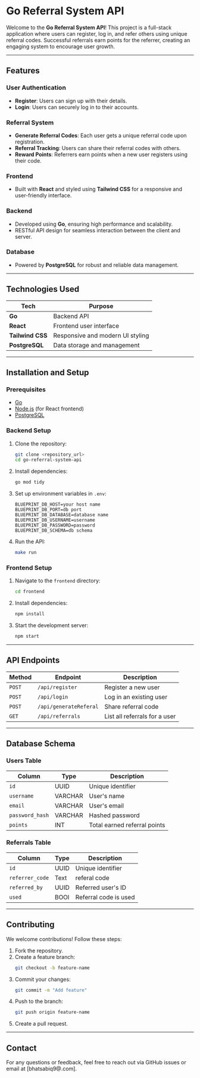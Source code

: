 # Go Referral System API

Welcome to the **Go Referral System API**! This project is a full-stack application where users can register, log in, and refer others using unique referral codes. Successful referrals earn points for the referrer, creating an engaging system to encourage user growth.

---

## Features

### User Authentication
- **Register**: Users can sign up with their details.
- **Login**: Users can securely log in to their accounts.

### Referral System
- **Generate Referral Codes**: Each user gets a unique referral code upon registration.
- **Referral Tracking**: Users can share their referral codes with others.
- **Reward Points**: Referrers earn points when a new user registers using their code.

### Frontend
- Built with **React** and styled using **Tailwind CSS** for a responsive and user-friendly interface.

### Backend
- Developed using **Go**, ensuring high performance and scalability.
- RESTful API design for seamless interaction between the client and server.

### Database
- Powered by **PostgreSQL** for robust and reliable data management.

---

## Technologies Used

| **Tech**      | **Purpose**                       |
|---------------|-----------------------------------|
| **Go**        | Backend API                      |
| **React**     | Frontend user interface          |
| **Tailwind CSS** | Responsive and modern UI styling |
| **PostgreSQL** | Data storage and management      |

---

## Installation and Setup

### Prerequisites
- [Go](https://golang.org/) 
- [Node.js](https://nodejs.org/) (for React frontend)
- [PostgreSQL](https://www.postgresql.org/)


### Backend Setup
1. Clone the repository:
   ```bash
   git clone <repository_url>
   cd go-referral-system-api
   ```
2. Install dependencies:
   ```bash
   go mod tidy
   ```
3. Set up environment variables in `.env`:
   ```plaintext
   BLUEPRINT_DB_HOST=your host name
   BLUEPRINT_DB_PORT=db port
   BLUEPRINT_DB_DATABASE=database name
   BLUEPRINT_DB_USERNAME=username 
   BLUEPRINT_DB_PASSWORD=password
   BLUEPRINT_DB_SCHEMA=db schema
   ```
4. Run the API:
   ```bash
   make run 
   ```

### Frontend Setup
1. Navigate to the `frontend` directory:
   ```bash
   cd frontend
   ```
2. Install dependencies:
   ```bash
   npm install
   ```
3. Start the development server:
   ```bash
   npm start
   ```

---

## API Endpoints

| **Method** | **Endpoint**           | **Description**                |
|------------|------------------------|--------------------------------|
| `POST`     | `/api/register`        | Register a new user            |
| `POST`     | `/api/login`           | Log in an existing user        |
| `POST`     | `/api/generateReferal` | Share referral code            |
| `GET`      | `/api/referrals`       | List all referrals for a user  |


---

## Database Schema

### Users Table
| **Column**       | **Type**    | **Description**              |
|------------------|-------------|------------------------------|
| `id`             | UUID        | Unique identifier            |
| `username`       | VARCHAR     | User's name                  |
| `email`          | VARCHAR     | User's email                 |
| `password_hash`  | VARCHAR     | Hashed password              |
| `points`         | INT         | Total earned referral points |

### Referrals Table
| **Column**       | **Type**    | **Description**              |
|------------------|-------------|------------------------------|
| `id`             | UUID        | Unique identifier            |
| `referrer_code`  | Text        | referal code                 |
| `referred_by`    | UUID        | Referred user's ID           |
| `used`           | BOOl        | Referral code is used        |

---

## Contributing

We welcome contributions! Follow these steps:
1. Fork the repository.
2. Create a feature branch:
   ```bash
   git checkout -b feature-name
   ```
3. Commit your changes:
   ```bash
   git commit -m "Add feature"
   ```
4. Push to the branch:
   ```bash
   git push origin feature-name
   ```
5. Create a pull request.

---




## Contact

For any questions or feedback, feel free to reach out via GitHub issues or email at [bhatsabiq9@.com].

